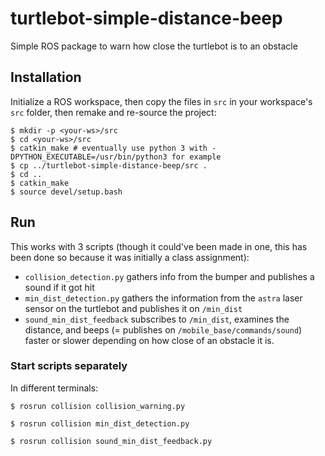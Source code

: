 # turtlebot-simple-distance-beep
Simple ROS package to warn how close the turtlebot is to an obstacle

## Installation

Initialize a ROS workspace, then copy the files in `src` in your workspace's `src` folder, then remake and re-source the project:

```
$ mkdir -p <your-ws>/src
$ cd <your-ws>/src
$ catkin_make # eventually use python 3 with -DPYTHON_EXECUTABLE=/usr/bin/python3 for example
$ cp ../turtlebot-simple-distance-beep/src .
$ cd ..
$ catkin_make
$ source devel/setup.bash
```

## Run

This works with 3 scripts (though it could've been made in one, this has been done so because it was initially a class assignment):
* `collision_detection.py` gathers info from the bumper and publishes a sound if it got hit
* `min_dist_detection.py` gathers the information from the `astra` laser sensor on the turtlebot and publishes it on `/min_dist`
* `sound_min_dist_feedback` subscribes to `/min_dist`, examines the distance, and beeps (= publishes on `/mobile_base/commands/sound`) faster or slower depending on how close of an obstacle it is.

### Start scripts separately

In different terminals:

```
$ rosrun collision collision_warning.py
```

```
$ rosrun collision min_dist_detection.py
```

```
$ rosrun collision sound_min_dist_feedback.py 
```